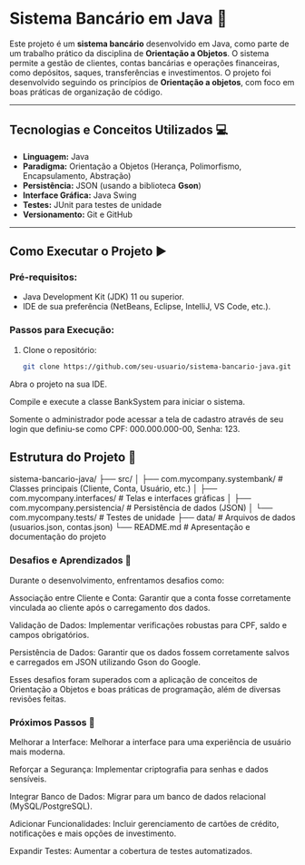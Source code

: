 # Sistema Bancário em Java 🏦

Este projeto é um **sistema bancário** desenvolvido em Java, como parte de um trabalho prático da disciplina de **Orientação a Objetos**. O sistema permite a gestão de clientes, contas bancárias e operações financeiras, como depósitos, saques, transferências e investimentos. O projeto foi desenvolvido seguindo os princípios de **Orientação a objetos**, com foco em boas práticas de organização de código.

---
## Tecnologias e Conceitos Utilizados 💻

- **Linguagem:** Java
- **Paradigma:** Orientação a Objetos (Herança, Polimorfismo, Encapsulamento, Abstração)
- **Persistência:** JSON  (usando a biblioteca **Gson**)
- **Interface Gráfica:** Java Swing
- **Testes:** JUnit para testes de unidade
- **Versionamento:** Git e GitHub

---

## Como Executar o Projeto ▶️

### Pré-requisitos:
- Java Development Kit (JDK) 11 ou superior.
- IDE de sua preferência (NetBeans, Eclipse, IntelliJ, VS Code, etc.).

### Passos para Execução:
1. Clone o repositório:
   ```bash
   git clone https://github.com/seu-usuario/sistema-bancario-java.git
Abra o projeto na sua IDE.

Compile e execute a classe BankSystem para iniciar o sistema.

Somente o administrador pode acessar a tela de cadastro através de seu login que definiu-se como CPF: 000.000.000-00, Senha: 123.


## Estrutura do Projeto 📂

sistema-bancario-java/
├── src/
│   ├── com.mycompany.systembank/       # Classes principais (Cliente, Conta, Usuário, etc.)
│   ├── com.mycompany.interfaces/       # Telas e interfaces gráficas
│   ├── com.mycompany.persistencia/     # Persistência de dados (JSON)
│   └── com.mycompany.tests/            # Testes de unidade
├── data/                               # Arquivos de dados (usuarios.json, contas.json)
└── README.md                           # Apresentação e documentação do projeto



### Desafios e Aprendizados 🧠
Durante o desenvolvimento, enfrentamos desafios como:

Associação entre Cliente e Conta: Garantir que a conta fosse corretamente vinculada ao cliente após o carregamento dos dados.

Validação de Dados: Implementar verificações robustas para CPF, saldo e campos obrigatórios.

Persistência de Dados: Garantir que os dados fossem corretamente salvos e carregados em JSON utilizando Gson do Google.

Esses desafios foram superados com a aplicação de conceitos de Orientação a Objetos e boas práticas de programação, além de diversas revisões feitas.

### Próximos Passos 🚧
Melhorar a Interface: Melhorar a interface para uma experiência de usuário mais moderna.

Reforçar a Segurança: Implementar criptografia para senhas e dados sensíveis.

Integrar Banco de Dados: Migrar para um banco de dados relacional (MySQL/PostgreSQL).

Adicionar Funcionalidades: Incluir gerenciamento de cartões de crédito, notificações e mais opções de investimento.

Expandir Testes: Aumentar a cobertura de testes automatizados.


